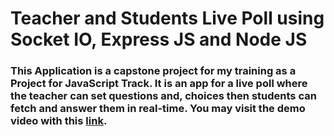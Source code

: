 # Teacher and Students Live Poll using Socket IO, Express JS and Node JS

### This Application is a capstone project for my training as a Project for JavaScript Track. It is an app for a live poll where the teacher can set questions and, choices then students can fetch and answer them in real-time. You may visit the demo video with this [link](https://www.google.com "Psyrone Agpalo's JS Capstone Project Video").
